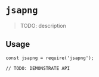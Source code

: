 # `jsapng`

> TODO: description

## Usage

```
const jsapng = require('jsapng');

// TODO: DEMONSTRATE API
```
